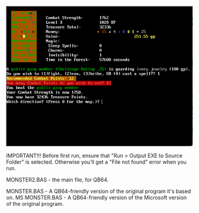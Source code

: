 ![Screenshot](https://raw.githubusercontent.com/schnautzr/monster2.bas/master/img/Screenshot.png)

IMPORTANT!!! Before first run, ensure that "Run > Output EXE to Source Folder" is selected. Otherwise you'll get a "File not found" error when you run.

MONSTER2.BAS - the main file, for QB64.

MONSTER.BAS - A QB64-friendly version of the original program it's based on.
MS MONSTER.BAS - A QB64-friendly version of the Microsoft version of the original program.
